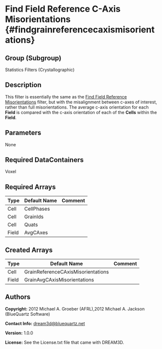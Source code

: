 Find Field Reference C-Axis Misorientations {#findgrainreferencecaxismisorientations}
======

## Group (Subgroup) ##
Statistics Filters (Crystallographic)

## Description ##
This filter is essentially the same as the [Find Field Reference Misorientations](FindGrainReferenceMisorientations.html "") filter, but with the misalignment between c-axes of interest, rather than full misorientations.  The average c-axis orientation for each **Field** is compared with the c-axis orientation of each of the **Cells** within the **Field**. 

## Parameters ##
None

## Required DataContainers ##
Voxel

## Required Arrays ##

| Type | Default Name | Comment |
|------|--------------|---------|
| Cell | CellPhases |  |
| Cell | GrainIds |  |
| Cell | Quats |  |
| Field | AvgCAxes |  |

## Created Arrays ##

| Type | Default Name | Comment |
|------|--------------|---------|
| Cell | GrainReferenceCAxisMisorientations |  |
| Field | GrainAvgCAxisMisorientations |  |

## Authors ##

**Copyright:** 2012 Michael A. Groeber (AFRL),2012 Michael A. Jackson (BlueQuartz Software)

**Contact Info:** dream3d@bluequartz.net

**Version:** 1.0.0

**License:**  See the License.txt file that came with DREAM3D.



